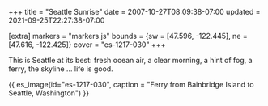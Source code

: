 +++
title = "Seattle Sunrise"
date = 2007-10-27T08:09:38-07:00
updated = 2021-09-25T22:27:38-07:00

[extra]
markers = "markers.js"
bounds = {sw = [47.596, -122.445], ne = [47.616, -122.425]}
cover = "es-1217-030"
+++

This is Seattle at its best: fresh ocean air, a clear morning, a hint of fog, a ferry, the skyline … life is good.

<!-- more -->

{{ es_image(id="es-1217-030", caption = "Ferry from Bainbridge Island to Seattle, Washington") }}
